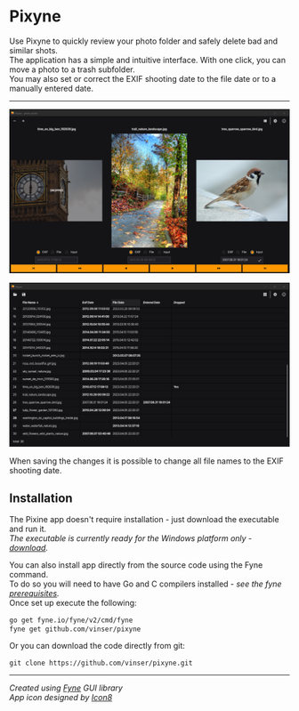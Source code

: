 # Pixyne

Use Pixyne to quickly review your photo folder and safely delete bad and similar shots.  
The application has a simple and intuitive interface. With one click, you can move a photo to a trash subfolder.  
You may also set or correct the EXIF shooting date to the file date or to a manually entered date.  

---
![image](pixyneapp.jpg)

![image](pixyneapp2.jpg)

When saving the changes it is possible to change all file names to the EXIF shooting date.

## Installation

The Pixine app doesn't require installation - just download the executable and run it.  
*The executable is currently ready for the Windows platform only - [download](https://github.com/vinser/pixyne/releases/download/v1.0.0/pixine.exe).*  

You can also install app directly from the source code using the Fyne command.  
To do so you will need to have Go and C compilers installed - *see the fyne [prerequisites](https://developer.fyne.io/started/).*  
Once set up execute the following:
```
go get fyne.io/fyne/v2/cmd/fyne
fyne get github.com/vinser/pixyne
```
Or you can download the code directly from git:
```
git clone https://github.com/vinser/pixyne.git
```
---
*Created using [Fyne](https://github.com/fyne-io/fyne) GUI library*  
*App icon designed by [Icon8](https://icon8.com)*  

